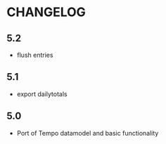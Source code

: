 # CHANGELOG


## 5.2

- flush entries

## 5.1

- export dailytotals

## 5.0

- Port of Tempo datamodel and basic functionality

